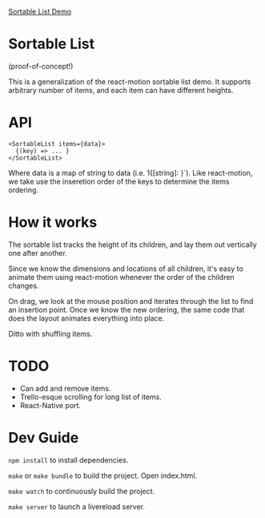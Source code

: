 [Sortable List Demo](https://hayeah.github.io/react-motion-SortableList)

# Sortable List

(proof-of-concept!)

This is a generalization of the react-motion sortable list demo. It supports arbitrary number of items, and each item can have different heights.

# API

```
<SortableList items={data}>
  {(key) => ... }
</SortableList>
```

Where data is a map of string to data (i.e. 1{[string]: <T>}`). Like react-motion, we take use the inseretion order of the keys to determine the items ordering.

# How it works

The sortable list tracks the height of its children, and lay them out vertically one after another.

Since we know the dimensions and locations of all children, it's easy to animate them using react-motion whenever the order of the children changes.

On drag, we look at the mouse position and iterates through the list to find an insertion point. Once we know the new ordering, the same code that does the layout animates everything into place.

Ditto with shuffling items.

# TODO

+ Can add and remove items.
+ Trello-esque scrolling for long list of items.
+ React-Native port.

# Dev Guide

`npm install` to install dependencies.

`make` or `make bundle` to build the project. Open index.html.

`make watch` to continuously build the project.

`make server` to launch a livereload server.
